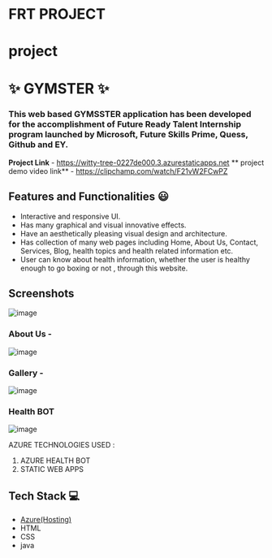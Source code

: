 # FRT PROJECT
 
# project
# ✨ GYMSTER ✨



### This web based GYMSSTER application has been developed for the accomplishment of Future Ready Talent Internship program launched by Microsoft, Future Skills Prime, Quess, Github and EY.


**Project Link** - https://witty-tree-0227de000.3.azurestaticapps.net
** project demo video link** - https://clipchamp.com/watch/F21vW2FCwPZ


## Features and Functionalities 😃

- Interactive and responsive UI.
- Has many graphical and visual innovative effects.
- Have an aesthetically pleasing visual design and architecture.
- Has collection of many web pages including Home, About Us, Contact, Services, Blog,  health topics and health related information etc.
- User can know about health information, whether the user is healthy enough to go boxing  or not , through this website.


## Screenshots

 ![image](https://github.com/krish-999/FRT-PROJECT/assets/76209819/33671e58-08b7-4d87-ab3d-a6bda62c1b73)
   

### About Us -



![image](https://github.com/krish-999/FRT-PROJECT/assets/76209819/0c592c94-f02f-4161-8f82-652c6ac3109e)


### Gallery -


![image](https://github.com/krish-999/FRT-PROJECT/assets/76209819/0dee8fcf-2398-4121-9bc3-118008af9518)


### Health BOT
![image](https://user-images.githubusercontent.com/127032344/235635909-2cebc10f-aa5b-4e31-9208-a7df5850c170.png)


AZURE TECHNOLOGIES USED :
1) AZURE HEALTH BOT
2) STATIC WEB APPS



## Tech Stack 💻

- [Azure(Hosting)](https://azure.microsoft.com/en-in/features/azure-portal/)
- HTML
- CSS
- java

